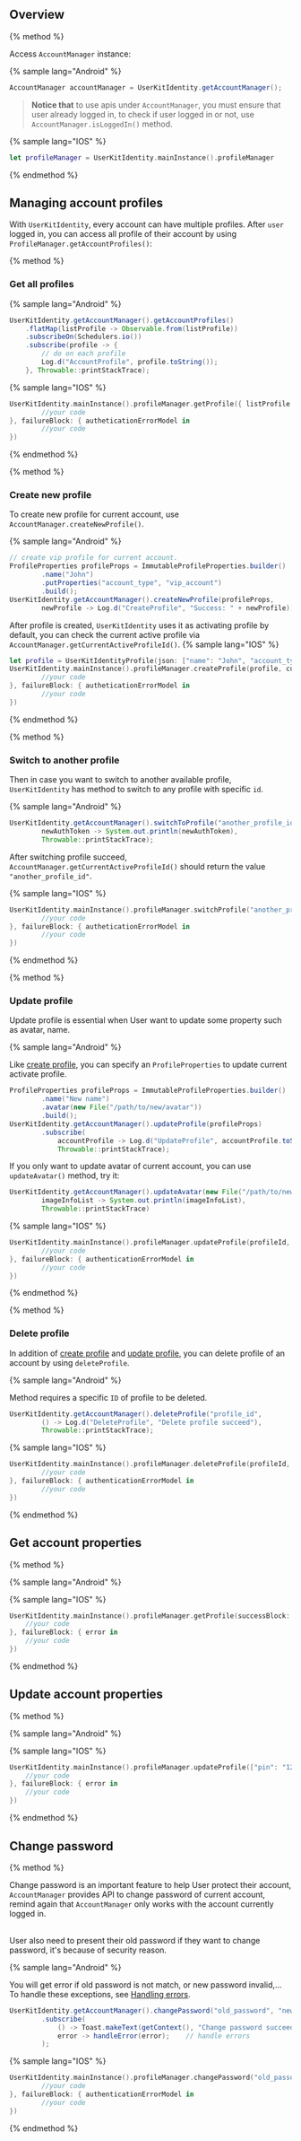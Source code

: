 
## Overview

{% method %}

Access `AccountManager` instance:

{% sample lang="Android" %}

```java
AccountManager accountManager = UserKitIdentity.getAccountManager();
```
> **Notice that** to use apis under `AccountManager`, you must ensure that
user already logged in, to check if user logged in or not, use `AccountManager.isLoggedIn()`
method.

{% sample lang="IOS" %}

```swift
let profileManager = UserKitIdentity.mainInstance().profileManager
```

{% endmethod %}

## Managing account profiles
With `UserKitIdentity`, every account can have multiple profiles. After `user` logged in,
you can access all profile of their account by using `ProfileManager.getAccountProfiles()`:

{% method %}

### Get all profiles

{% sample lang="Android" %}

```java
UserKitIdentity.getAccountManager().getAccountProfiles()
    .flatMap(listProfile -> Observable.from(listProfile))
    .subscribeOn(Schedulers.io())
    .subscribe(profile -> {
        // do on each profile
        Log.d("AccountProfile", profile.toString());
    }, Throwable::printStackTrace);
```

{% sample lang="IOS" %}

```swift
UserKitIdentity.mainInstance().profileManager.getProfile({ listProfile in
        //your code
}, failureBlock: { autheticationErrorModel in
        //your code
})
```

{% endmethod %}

{% method %}

### Create new profile
To create new profile for current account, use `AccountManager.createNewProfile()`.

{% sample lang="Android" %}

```java
// create vip profile for current account.
ProfileProperties profileProps = ImmutableProfileProperties.builder()
        .name("John")  
        .putProperties("account_type", "vip_account")
        .build();
UserKitIdentity.getAccountManager().createNewProfile(profileProps,
        newProfile -> Log.d("CreateProfile", "Success: " + newProfile));
```
After profile is created, `UserKitIdentity` uses it as activating profile by default, you
can check the current active profile via `AccountManager.getCurrentActiveProfileId()`.
{% sample lang="IOS" %}

```swift
let profile = UserKitIdentityProfile(json: ["name": "John", "account_type": "vip_account"])!
UserKitIdentity.mainInstance().profileManager.createProfile(profile, customProperties: [:], successBlock: { listProfile in
        //your code
}, failureBlock: { autheticationErrorModel in
        //your code
})
```

{% endmethod %}

{% method %}

### Switch to another profile

Then in case you want to switch to another available profile, `UserKitIdentity` has method
to switch to any profile with specific `id`.

{% sample lang="Android" %}
```java
UserKitIdentity.getAccountManager().switchToProfile("another_profile_id",
        newAuthToken -> System.out.println(newAuthToken),
        Throwable::printStackTrace);
```
After switching profile succeed, `AccountManager.getCurrentActiveProfileId()` should
return the value `"another_profile_id"`.

{% sample lang="IOS" %}

```swift
UserKitIdentity.mainInstance().profileManager.switchProfile("another_profile_id", successBlock: { newAuthToken in
        //your code
}, failureBlock: { autheticationErrorModel in
        //your code
})
```

{% endmethod %}

{% method %}

### Update profile
Update profile is essential when User want to update some property such as avatar, name.

{% sample lang="Android" %}

Like [create profile](#create-new-profile), you can specify an `ProfileProperties`
to update current activate profile.
```java
ProfileProperties profileProps = ImmutableProfileProperties.builder()
        .name("New name")  
        .avatar(new File("/path/to/new/avatar"))
        .build();
UserKitIdentity.getAccountManager().updateProfile(profileProps)
        .subscribe(
            accountProfile -> Log.d("UpdateProfile", accountProfile.toString()),
            Throwable::printStackTrace);
```

If you only want to update avatar of current account, you can use `updateAvatar()` method, try it:
```java
UserKitIdentity.getAccountManager().updateAvatar(new File("/path/to/new/avatar"),
        imageInfoList -> System.out.println(imageInfoList),
        Throwable::printStackTrace)
```

{% sample lang="IOS" %}

```swift
UserKitIdentity.mainInstance().profileManager.updateProfile(profileId, customProperties: ["name": "New name", "avatar" : newAvatarFile], successBlock: { profile in
        //your code
}, failureBlock: { authenticationErrorModel in
        //your code
})
```

{% endmethod %}

{% method %}

### Delete profile
In addition of [create profile](#create-new-profile) and [update profile](#update-profile),
you can delete profile of an account by using `deleteProfile`.

{% sample lang="Android" %}

Method requires a specific `ID` of profile to be deleted.
```java
UserKitIdentity.getAccountManager().deleteProfile("profile_id",
        () -> Log.d("DeleteProfile", "Delete profile succeed"),
        Throwable::printStackTrace);
```

{% sample lang="IOS" %}

```swift
UserKitIdentity.mainInstance().profileManager.deleteProfile(profileId, successBlock: { resultDictionary in
        //your code
}, failureBlock: { authenticationErrorModel in
        //your code
})
```

{% endmethod %}

## Get account properties

{% method %}

{% sample lang="Android" %}

{% sample lang="IOS" %}

```swift
UserKitIdentity.mainInstance().profileManager.getProfile(successBlock: { properties in
    //your code
}, failureBlock: { error in
    //your code
})
```

{% endmethod %}

## Update account properties

{% method %}

{% sample lang="Android" %}

{% sample lang="IOS" %}

```swift
UserKitIdentity.mainInstance().profileManager.updateProfile(["pin": "1234"], successBlock: { properties in
    //your code
}, failureBlock: { error in
    //your code
})
```

{% endmethod %}

## Change password

{% method %}

Change password is an important feature to help User protect their account,
`AccountManager` provides API to change password of current account, remind
again that `AccountManager` only works with the account currently logged in. <br><br>

User also need to present their old password if they want to change password,
it's because of security reason.

{% sample lang="Android" %}

You will get error if old password is not match, or new password invalid,...
To handle these exceptions, see [Handling errors](00_Getting_Started/Android.md#handling-errors).
```java
UserKitIdentity.getAccountManager().changePassword("old_password", "new_password")
        .subscribe(
            () -> Toast.makeText(getContext(), "Change password succeed, now you can login with new password"),
            error -> handleError(error);    // handle errors
        );
```

{% sample lang="IOS" %}

```swift
UserKitIdentity.mainInstance().profileManager.changePassword("old_passord", newPassword: "new_password", successBlock: { object in
        //your code
}, failureBlock: { authenticationErrorModel in
        //your code
})
```

{% endmethod %}
